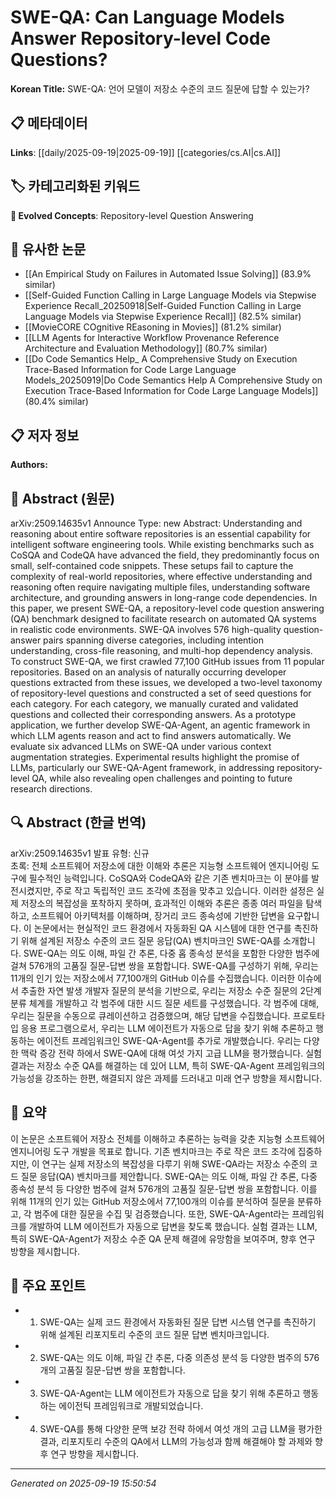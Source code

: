 
# SWE-QA: Can Language Models Answer Repository-level Code Questions?

**Korean Title:** SWE-QA: 언어 모델이 저장소 수준의 코드 질문에 답할 수 있는가?

## 📋 메타데이터

**Links**: [[daily/2025-09-19|2025-09-19]] [[categories/cs.AI|cs.AI]]

## 🏷️ 카테고리화된 키워드
**🚀 Evolved Concepts**: Repository-level Question Answering

## 🔗 유사한 논문
- [[An Empirical Study on Failures in Automated Issue Solving]] (83.9% similar)
- [[Self-Guided Function Calling in Large Language Models via Stepwise Experience Recall_20250918|Self-Guided Function Calling in Large Language Models via Stepwise Experience Recall]] (82.5% similar)
- [[MovieCORE COgnitive REasoning in Movies]] (81.2% similar)
- [[LLM Agents for Interactive Workflow Provenance Reference Architecture and Evaluation Methodology]] (80.7% similar)
- [[Do Code Semantics Help_ A Comprehensive Study on Execution Trace-Based Information for Code Large Language Models_20250919|Do Code Semantics Help A Comprehensive Study on Execution Trace-Based Information for Code Large Language Models]] (80.4% similar)

## 📋 저자 정보

**Authors:** 

## 📄 Abstract (원문)

arXiv:2509.14635v1 Announce Type: new 
Abstract: Understanding and reasoning about entire software repositories is an essential capability for intelligent software engineering tools. While existing benchmarks such as CoSQA and CodeQA have advanced the field, they predominantly focus on small, self-contained code snippets. These setups fail to capture the complexity of real-world repositories, where effective understanding and reasoning often require navigating multiple files, understanding software architecture, and grounding answers in long-range code dependencies. In this paper, we present SWE-QA, a repository-level code question answering (QA) benchmark designed to facilitate research on automated QA systems in realistic code environments. SWE-QA involves 576 high-quality question-answer pairs spanning diverse categories, including intention understanding, cross-file reasoning, and multi-hop dependency analysis. To construct SWE-QA, we first crawled 77,100 GitHub issues from 11 popular repositories. Based on an analysis of naturally occurring developer questions extracted from these issues, we developed a two-level taxonomy of repository-level questions and constructed a set of seed questions for each category. For each category, we manually curated and validated questions and collected their corresponding answers. As a prototype application, we further develop SWE-QA-Agent, an agentic framework in which LLM agents reason and act to find answers automatically. We evaluate six advanced LLMs on SWE-QA under various context augmentation strategies. Experimental results highlight the promise of LLMs, particularly our SWE-QA-Agent framework, in addressing repository-level QA, while also revealing open challenges and pointing to future research directions.

## 🔍 Abstract (한글 번역)

arXiv:2509.14635v1 발표 유형: 신규  
초록: 전체 소프트웨어 저장소에 대한 이해와 추론은 지능형 소프트웨어 엔지니어링 도구에 필수적인 능력입니다. CoSQA와 CodeQA와 같은 기존 벤치마크는 이 분야를 발전시켰지만, 주로 작고 독립적인 코드 조각에 초점을 맞추고 있습니다. 이러한 설정은 실제 저장소의 복잡성을 포착하지 못하며, 효과적인 이해와 추론은 종종 여러 파일을 탐색하고, 소프트웨어 아키텍처를 이해하며, 장거리 코드 종속성에 기반한 답변을 요구합니다. 이 논문에서는 현실적인 코드 환경에서 자동화된 QA 시스템에 대한 연구를 촉진하기 위해 설계된 저장소 수준의 코드 질문 응답(QA) 벤치마크인 SWE-QA를 소개합니다. SWE-QA는 의도 이해, 파일 간 추론, 다중 홉 종속성 분석을 포함한 다양한 범주에 걸쳐 576개의 고품질 질문-답변 쌍을 포함합니다. SWE-QA를 구성하기 위해, 우리는 11개의 인기 있는 저장소에서 77,100개의 GitHub 이슈를 수집했습니다. 이러한 이슈에서 추출한 자연 발생 개발자 질문의 분석을 기반으로, 우리는 저장소 수준 질문의 2단계 분류 체계를 개발하고 각 범주에 대한 시드 질문 세트를 구성했습니다. 각 범주에 대해, 우리는 질문을 수동으로 큐레이션하고 검증했으며, 해당 답변을 수집했습니다. 프로토타입 응용 프로그램으로서, 우리는 LLM 에이전트가 자동으로 답을 찾기 위해 추론하고 행동하는 에이전트 프레임워크인 SWE-QA-Agent를 추가로 개발했습니다. 우리는 다양한 맥락 증강 전략 하에서 SWE-QA에 대해 여섯 가지 고급 LLM을 평가했습니다. 실험 결과는 저장소 수준 QA를 해결하는 데 있어 LLM, 특히 SWE-QA-Agent 프레임워크의 가능성을 강조하는 한편, 해결되지 않은 과제를 드러내고 미래 연구 방향을 제시합니다.

## 📝 요약

이 논문은 소프트웨어 저장소 전체를 이해하고 추론하는 능력을 갖춘 지능형 소프트웨어 엔지니어링 도구 개발을 목표로 합니다. 기존 벤치마크는 주로 작은 코드 조각에 집중하지만, 이 연구는 실제 저장소의 복잡성을 다루기 위해 SWE-QA라는 저장소 수준의 코드 질문 응답(QA) 벤치마크를 제안합니다. SWE-QA는 의도 이해, 파일 간 추론, 다중 종속성 분석 등 다양한 범주에 걸쳐 576개의 고품질 질문-답변 쌍을 포함합니다. 이를 위해 11개의 인기 있는 GitHub 저장소에서 77,100개의 이슈를 분석하여 질문을 분류하고, 각 범주에 대한 질문을 수집 및 검증했습니다. 또한, SWE-QA-Agent라는 프레임워크를 개발하여 LLM 에이전트가 자동으로 답변을 찾도록 했습니다. 실험 결과는 LLM, 특히 SWE-QA-Agent가 저장소 수준 QA 문제 해결에 유망함을 보여주며, 향후 연구 방향을 제시합니다.

## 🎯 주요 포인트

- 1. SWE-QA는 실제 코드 환경에서 자동화된 질문 답변 시스템 연구를 촉진하기 위해 설계된 리포지토리 수준의 코드 질문 답변 벤치마크입니다.

- 2. SWE-QA는 의도 이해, 파일 간 추론, 다중 의존성 분석 등 다양한 범주의 576개의 고품질 질문-답변 쌍을 포함합니다.

- 3. SWE-QA-Agent는 LLM 에이전트가 자동으로 답을 찾기 위해 추론하고 행동하는 에이전틱 프레임워크로 개발되었습니다.

- 4. SWE-QA를 통해 다양한 문맥 보강 전략 하에서 여섯 개의 고급 LLM을 평가한 결과, 리포지토리 수준의 QA에서 LLM의 가능성과 함께 해결해야 할 과제와 향후 연구 방향을 제시합니다.

---

*Generated on 2025-09-19 15:50:54*
